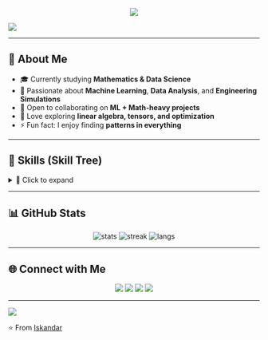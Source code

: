 <!-- Dynamic Typing Animation -->
<p align="center">
  <a href="https://github.com/Quantum117">
    <img src="https://readme-typing-svg.herokuapp.com?size=30&duration=4000&color=58A6FF&center=true&vCenter=true&width=600&lines=Hi+there+👋,+I'm+Iskandar!;Math+Enthusiast+➝+Data+Science+Explorer;ML+Engineer+in+Progress+🚀" />
  </a>
</p>

<!-- Animated Divider -->
<img src="https://capsule-render.vercel.app/api?type=waving&color=0:58A6FF,100:8A2BE2&height=100&section=header" />

---

## 🌟 About Me  
- 🎓 Currently studying **Mathematics & Data Science**  
- 🔬 Passionate about **Machine Learning**, **Data Analysis**, and **Engineering Simulations**  
- 🤝 Open to collaborating on **ML + Math-heavy projects**  
- 📘 Love exploring **linear algebra, tensors, and optimization**  
- ⚡ Fun fact: I enjoy finding **patterns in everything**  

---

## 🧩 Skills (Skill Tree)

<details>
  <summary>📌 Click to expand</summary>

**Core:**  
![Python](https://img.shields.io/badge/Python-3776AB?style=for-the-badge&logo=python&logoColor=white)  
![NumPy](https://img.shields.io/badge/Numpy-013243?style=for-the-badge&logo=numpy&logoColor=white)  
![Pandas](https://img.shields.io/badge/Pandas-150458?style=for-the-badge&logo=pandas&logoColor=white)  
![Scikit-Learn](https://img.shields.io/badge/Scikit--Learn-F7931E?style=for-the-badge&logo=scikitlearn&logoColor=white)

**Math:**  
![Linear Algebra](https://img.shields.io/badge/Linear%20Algebra-009688?style=for-the-badge)  
![Calculus](https://img.shields.io/badge/Calculus-3E4EB8?style=for-the-badge)  
![Differential Equations](https://img.shields.io/badge/Differential%20Equations-607D8B?style=for-the-badge)  
![Probability](https://img.shields.io/badge/Probability-FF9800?style=for-the-badge)

</details>

---

## 📊 GitHub Stats  

<p align="center">
  <img src="https://github-readme-stats.vercel.app/api?username=Quantum117&show_icons=true&theme=tokyonight" alt="stats" />
  <img src="https://github-readme-streak-stats.herokuapp.com/?user=Quantum117&theme=tokyonight" alt="streak" />
  <img src="https://github-readme-stats.vercel.app/api/top-langs/?username=Quantum117&layout=compact&theme=tokyonight" alt="langs" />
</p>

---

## 🌐 Connect with Me  

<p align="center">
  <a href="https://t.me//iskandar0909"><img src="https://img.shields.io/badge/Telegram-2CA5E0?style=for-the-badge&logo=telegram&logoColor=white"></a>
  <a href="https://github.com/Quantum117"><img src="https://img.shields.io/badge/GitHub-100000?style=for-the-badge&logo=github&logoColor=white"></a>
  <a href="https://www.kaggle.com/iskandar007"><img src="https://img.shields.io/badge/Kaggle-20BEFF?style=for-the-badge&logo=kaggle&logoColor=white"></a>
  <a href="https://ods.ai/users/lcd1dd2911c51"><img src="https://img.shields.io/badge/ODS.ai-FF6F00?style=for-the-badge"></a>
</p>

---

<img src="https://capsule-render.vercel.app/api?type=waving&color=0:8A2BE2,100:58A6FF&height=100&section=footer" />

⭐️ From [Iskandar](https://github.com/Quantum117)
